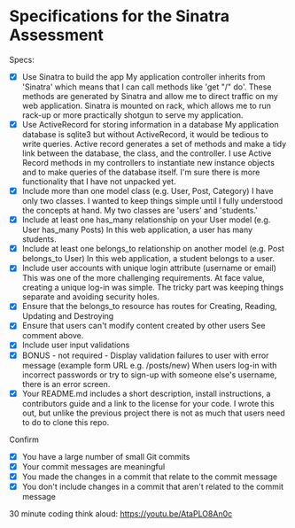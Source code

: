 # Specifications for the Sinatra Assessment

Specs:
- [x] Use Sinatra to build the app
    My application controller inherits from 'Sinatra' which means that I can call methods like 'get "/" do'.  These methods are generated by Sinatra and allow me to direct traffic on my web application.  Sinatra is mounted on rack, which allows me to run rack-up or more practically shotgun to serve my application. 
- [x] Use ActiveRecord for storing information in a database
    My application database is sqlite3 but without ActiveRecord, it would be tedious to write queries.  Active record generates a set of methods and make a tidy link between the database, the class, and the controller.  I use Active Record methods in my controllers to instantiate new instance objects and to make queries of the database itself.  I'm sure there is more functionality that I have not unpacked yet.
- [x] Include more than one model class (e.g. User, Post, Category)
    I have only two classes.  I wanted to keep things simple until I fully understood the concepts at hand.  My two classes are 'users' and 'students.'
- [x] Include at least one has_many relationship on your User model (e.g. User has_many Posts)
    In this web application, a user has many students.
- [x] Include at least one belongs_to relationship on another model (e.g. Post belongs_to User)
    In this web application, a student belongs to a user.
- [x] Include user accounts with unique login attribute (username or email)
    This was one of the more challenging requirements.  At face value, creating a unique log-in was simple.  The tricky part was keeping things separate and avoiding security holes.
- [x] Ensure that the belongs_to resource has routes for Creating, Reading, Updating and Destroying
- [x] Ensure that users can't modify content created by other users
    See comment above.
- [x] Include user input validations
- [x] BONUS - not required - Display validation failures to user with error message (example form URL e.g. /posts/new)
    When users log-in with incorrect passwords or try to sign-up with someone else's username, there is an error screen.
- [x] Your README.md includes a short description, install instructions, a contributors guide and a link to the license for your code.
    I wrote this out, but unlike the previous project there is not as much that users need to do to clone this repo.

Confirm
- [x] You have a large number of small Git commits
- [x] Your commit messages are meaningful
- [x] You made the changes in a commit that relate to the commit message
- [x] You don't include changes in a commit that aren't related to the commit message

30 minute coding think aloud: https://youtu.be/AtaPLO8An0c
